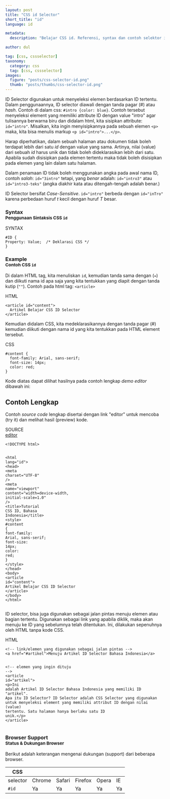 ```yaml
---
layout: post
title: "CSS id Selector"
short_title: "id"
language: id

metadata:
  description: "Belajar CSS id. Referensi, syntax dan contoh selektor id di dalam CSS. Panduan dan tutorial Bahasa Indonesia mengenai CSS id selector"

author: dul

tag: [css, cssselector]
taxonomy:
  category: css
  tag: [css, cssselector]
images:
  figure: "posts/css-selector-id.png"
  thumb: "posts/thumbs/css-selector-id.png"
---
```

<p>
ID Selector digunakan untuk menyeleksi elemen berdasarkan ID tertentu. Dalam penggunaannya, ID selector diawali dengan tanda pagar (#) atau <em>hash</em>. Contoh di dalam css: <code>#intro {color: blue}</code>. Contoh tersebut menyeleksi element yang memiliki attribute ID dengan value "intro" agar tulisannya berwarna biru dan didalam html, kita sisipkan attribute: <code>id="intro"</code>. Misalkan, kita ingin menyisipkannya pada sebuah elemen <code>&lt;p&gt;</code> maka, kita bisa menulis markup <code>&lt;p id="intro"&gt;...&lt;/p&gt;</code>.
</p>
<p>Harap diperhatikan, dalam sebuah halaman atau dokumen tidak boleh terdapat lebih dari satu <em>id</em> dengan value yang sama. Artinya, nilai (value) dari sebuah <em>id</em> harus unik dan tidak boleh dideklarasikan lebih dari satu. Apabila sudah disisipkan pada elemen tertentu maka tidak boleh disisipkan pada elemen yang lain dalam satu halaman. </p>
<p>Dalam penamaan ID tidak boleh menggunakan angka pada awal nama ID, contoh <em>salah</em>: <code>id="3intro"</code>  tetapi, yang <em>benar</em> adalah: <code>id="intro3"</code> atau <code>id="intro3-teks"</code> (angka diakhir kata atau ditengah-tengah adalah benar.)
</p>
<p>ID Selector bersifat <em>Case-Sensitive</em>. <code>id="intro"</code> berbeda dengan <code>id="inTro"</code> karena perbedaan huruf <em>t</em> kecil dengan huruf <em>T</em> besar.</p>

<!-- Syntax  -->
<section id="syntax">
    <h3 class="title-sub bd-danger bd-left bd-left-only">Syntax <br>
    <small>Penggunaan Sintaksis CSS <code>id</code></small>
    </h3>
<div class="icard">
  <div class="icard-heading clearfix bg-default">
    <div class="icard-bar">
      <div class="icard-bar-left pull-left">
        <i class="fa fa-code" aria-hidden="true"></i>
        <span>SYNTAX</span>
      </div>
    </div>
  </div>
  <div class="icard-body icode itheme">
<pre class="prettyprint highlight max-height language-markup"><code data-language="html" class="html  language-markup">#ID {
Property: Value;  /* Deklarasi CSS */
}</code>
</pre>
  </div>
</div>
</section>

<!-- Example -->
<section id="example">
  <h3 class="title-sub bd-danger bd-left bd-left-only">Example<br>
    <small>Contoh CSS <code>id</code></small>
  </h3>
  <div class="dul-block">
<p>Di dalam HTML tag, kita menuliskan <code>id</code>, kemudian tanda sama dengan (<code>=</code>) dan diikuti nama id apa saja yang kita tentukkan yang diapit dengan tanda kutip (<code>""</code>). Contoh pada html tag: <code>&lt;article&gt;</code> </p>
<div class="icard">
  <div class="icard-heading clearfix co-wh bg-pi2">
    <div class="icard-bar">
      <div class="icard-bar-left pull-left">
        <i class="fa fa-html" aria-hidden="true"></i>
        <span>HTML</span>
      </div>
    </div>
  </div>
  <div class="icard-body icode itheme">
<pre class="prettyprint highlight max-height language-markup"><code data-language="html" class="html  language-markup"><span class="token tag"><span class="token tag"><span class="token punctuation">&lt;</span>article</span> <span class="token attr-name">id</span><span class="token attr-value"><span class="token punctuation">=</span><span class="token punctuation">"</span>content<span class="token punctuation">"</span></span><span class="token punctuation">&gt;</span></span>
  Artikel Belajar CSS ID Selector
<span class="token tag"><span class="token tag"><span class="token punctuation">&lt;/</span>article</span><span class="token punctuation">&gt;</span></span></code>
</pre>
  </div>
</div>
<p>Kemudian didalam CSS, kita medeklarasikannya dengan tanda pagar (#) kemudian diikuti dengan nama id yang kita tentukkan pada HTML element tersebut.</p>
<div class="icard">
  <div class="icard-heading clearfix co-wh bg-tw">
    <div class="icard-bar">
      <div class="icard-bar-left pull-left">
        <i class="fa fa-css" aria-hidden="true"></i>
        <span>CSS</span>
      </div>
     <!--  -->
    </div>
  </div>
  <div class="icard-body icode itheme">
<pre class="prettyprint highlight max-height language-css"><code data-language="css" class=" language-css"><span class="token selector">#content</span> <span class="token punctuation">{</span>
  <span class="token property">font-family</span><span class="token punctuation">:</span> Arial, sans-serif<span class="token punctuation">;</span>
  <span class="token property">font-size</span><span class="token punctuation">:</span> 14px<span class="token punctuation">;</span>
  <span class="token property">color</span><span class="token punctuation">:</span> red<span class="token punctuation">;</span>
<span class="token punctuation">}</span></code>
</pre>
  </div>
</div>
  </div>
  <p>Kode diatas dapat dilihat hasilnya pada contoh lengkap <i>demo editor</i> dibawah ini:</p>
</section>
<h2 class="title-sub bd-danger bd-left bd-left-only">Contoh Lengkap
</h2>
<p>Contoh <em>source code</em> lengkap disertai dengan link  &quot;editor&quot; untuk mencoba (try it) dan melihat hasil (preview) kode.</p>
<div class="icard">
  <div class="icard-heading clearfix co-wh bg-pi2">
    <div class="icard-bar">
      <div class="icard-bar-left pull-left">
        <i class="fa fa-html5" aria-hidden="true"></i>
        <span>SOURCE</span>
      </div>
      <div class="icard-bar-right pull-right">
        <a href="https://www.apacara.com/example/css/selector/id.html" target="_blank"><span>editor</span><i class="fa fa-external-link" role="button"></i></a>
      </div>
    </div>
  </div>
  <div class="icard-body icode itheme bg-gr3">
<pre class="prettyprint highlight max-height language-markup"><code data-language="html" class="inline  language-markup"><span class="token doctype">&lt;!DOCTYPE html&gt;</span>

<span class="token tag"><span class="token tag"><span class="token punctuation">&lt;</span>html</span> <span class="token attr-name">lang</span><span class="token attr-value"><span class="token punctuation">=</span><span class="token punctuation">"</span>id<span class="token punctuation">"</span></span><span class="token punctuation">&gt;</span></span>
  <span class="token tag"><span class="token tag"><span class="token punctuation">&lt;</span>head</span><span class="token punctuation">&gt;</span></span>
    <span class="token tag"><span class="token tag"><span class="token punctuation">&lt;</span>meta</span> <span class="token attr-name">charset</span><span class="token attr-value"><span class="token punctuation">=</span><span class="token punctuation">"</span>UTF-8<span class="token punctuation">"</span></span> <span class="token punctuation">/&gt;</span></span>
    <span class="token tag"><span class="token tag"><span class="token punctuation">&lt;</span>meta</span> <span class="token attr-name">name</span><span class="token attr-value"><span class="token punctuation">=</span><span class="token punctuation">"</span>viewport<span class="token punctuation">"</span></span> <span class="token attr-name">content</span><span class="token attr-value"><span class="token punctuation">=</span><span class="token punctuation">"</span>width=device-width, initial-scale=1.0<span class="token punctuation">"</span></span> <span class="token punctuation">/&gt;</span></span>
    <span class="token tag"><span class="token tag"><span class="token punctuation">&lt;</span>title</span><span class="token punctuation">&gt;</span></span>Tutorial CSS ID, Bahasa Indonesia<span class="token tag"><span class="token tag"><span class="token punctuation">&lt;/</span>title</span><span class="token punctuation">&gt;</span></span>
    <span class="token tag"><span class="token tag"><span class="token punctuation">&lt;</span>style</span><span class="token punctuation">&gt;</span></span><span class="token style language-css">
      <span class="token selector">#content</span> <span class="token punctuation">{</span>
          <span class="token property">font-family</span><span class="token punctuation">:</span> Arial, sans-serif<span class="token punctuation">;</span>
          <span class="token property">font-size</span><span class="token punctuation">:</span> 14px<span class="token punctuation">;</span>
          <span class="token property">color</span><span class="token punctuation">:</span> red<span class="token punctuation">;</span>
       <span class="token punctuation">}</span>
    </span><span class="token tag"><span class="token tag"><span class="token punctuation">&lt;/</span>style</span><span class="token punctuation">&gt;</span></span>
  <span class="token tag"><span class="token tag"><span class="token punctuation">&lt;/</span>head</span><span class="token punctuation">&gt;</span></span>
  <span class="token tag"><span class="token tag"><span class="token punctuation">&lt;</span>body</span><span class="token punctuation">&gt;</span></span>
    <span class="token tag"><span class="token tag"><span class="token punctuation">&lt;</span>article</span> <span class="token attr-name">id</span><span class="token attr-value"><span class="token punctuation">=</span><span class="token punctuation">"</span>content<span class="token punctuation">"</span></span><span class="token punctuation">&gt;</span></span>
           Artikel Belajar CSS ID Selector
    <span class="token tag"><span class="token tag"><span class="token punctuation">&lt;/</span>article</span><span class="token punctuation">&gt;</span></span>
  <span class="token tag"><span class="token tag"><span class="token punctuation">&lt;/</span>body</span><span class="token punctuation">&gt;</span></span>
<span class="token tag"><span class="token tag"><span class="token punctuation">&lt;/</span>html</span><span class="token punctuation">&gt;</span></span></code>
</pre>
  </div>
</div>

<p>ID selector, bisa juga digunakan sebagai jalan pintas menuju elemen atau bagian tertentu. Digunakan sebagai link yang  apabila diklik, maka akan menuju ke ID yang sebelumnya telah ditentukan. Ini, dilakukan sepenuhnya oleh HTML tanpa kode CSS.</p>
<div class="icard">
  <div class="icard-heading clearfix co-wh bg-pi2">
    <div class="icard-bar">
      <div class="icard-bar-left pull-left">
        <i class="fa fa-html" aria-hidden="true"></i>
        <span>HTML</span>
      </div>
    </div>
  </div>
  <div class="icard-body icode itheme">
<pre class="prettyprint highlight max-height language-markup"><code data-language="html" class="html  language-markup"><span class="token comment">&lt;!-- link/elemen yang digunakan sebagai jalan pintas --&gt;</span>
<span class="token tag"><span class="token tag"><span class="token punctuation">&lt;</span>a</span> <span class="token attr-name">href</span><span class="token attr-value"><span class="token punctuation">=</span><span class="token punctuation">"</span>#artikel<span class="token punctuation">"</span></span><span class="token punctuation">&gt;</span></span>Menuju Artikel ID Selector Bahasa Indonesia<span class="token tag"><span class="token tag"><span class="token punctuation">&lt;/</span>a</span><span class="token punctuation">&gt;</span></span>

<span class="token comment">&lt;!-- elemen yang ingin dituju --&gt;</span>
<span class="token tag"><span class="token tag"><span class="token punctuation">&lt;</span>article</span> <span class="token attr-name">id</span><span class="token attr-value"><span class="token punctuation">=</span><span class="token punctuation">"</span>artikel<span class="token punctuation">"</span></span><span class="token punctuation">&gt;</span></span>
<span class="token tag"><span class="token tag"><span class="token punctuation">&lt;</span>p</span><span class="token punctuation">&gt;</span></span>Ini adalah Artikel ID Selector Bahasa Indonesia yang memiliki ID "artikel". Apa itu ID Selector? ID Selector adalah CSS Selector yang digunakan untuk menyeleksi element yang memiliki attribut ID dengan nilai (value) tertentu. Satu halaman hanya berlaku satu ID unik.<span class="token tag"><span class="token tag"><span class="token punctuation">&lt;/</span>p</span><span class="token punctuation">&gt;</span></span>
<span class="token tag"><span class="token tag"><span class="token punctuation">&lt;/</span>article</span><span class="token punctuation">&gt;</span></span></code>
</pre>
  </div>
</div>
<!-- Browser Support -->
<aside id="browser">
<h3 class="title-sub bd-danger bd-left bd-left-only">Browser Support <br>
  <small>Status &amp; Dukungan Browser </small>
</h3>
<p>Berikut adalah keterangan mengenai dukungan (support) dari beberapa browser.</p>
<div class="table-responsive uk-overflow-container">
  <table class="table uk-table uk-table-striped uk-table-bordered uk-text-nowrap full-width">
        <thead>
          <tr>
            <th>CSS</th>
            <th title="Chrome"><i class="fa fa-chrome fa-lg"></i></th>
            <th title="Safari"><i class="fa fa-safari fa-lg"></i></th>
            <th title="Firefox"><i class="fa fa-firefox fa-lg"></i></th>
            <th title="Opera"><i class="fa fa-opera fa-lg"></i></th>
            <th title="Internet Explorer"><i class="fa fa-internet-explorer fa-lg"></i></th>
          </tr>
        </thead>
        <tbody>
          <tr>
            <td>selector</td>
            <td>Chrome</td>
            <td>Safari</td>
            <td>Firefox</td>
            <td>Opera</td>
            <td>IE</td>
          </tr>
          <tr>
            <td><code>#id</code></td>
            <td class="success">Ya</td>
            <td class="success">Ya</td>
            <td class="success">Ya</td>
            <td class="success">Ya</td>
            <td class="success">Ya</td>
          </tr>
        </tbody>
  </table>
</div>
</aside>